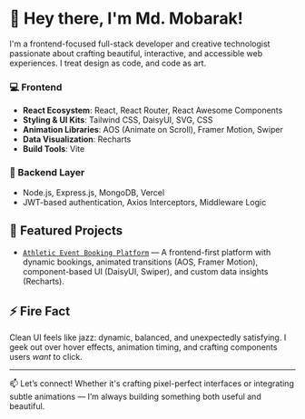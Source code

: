# 👋 Hey there, I'm Md. Mobarak!

I'm a frontend-focused full-stack developer and creative technologist passionate about crafting beautiful, interactive, and accessible web experiences. I treat design as code, and code as art.

<!-- 
## 💻 What I'm Working On
- 🏋️‍♂️ **Athletic Event Booking Platform** – Designing a clean, dynamic user interface with React, Framer Motion, and interactive charts via Recharts
- ✍️ Refining the platform’s branding with 3D logos and bold, modern UI styling
- 🧩 Implementing reusable components using React Awesome Components and Swiper for an intuitive user experience

## 🛠 Tech & Tools
-->

### 💻 Frontend
- **React Ecosystem**: React, React Router, React Awesome Components
- **Styling & UI Kits**: Tailwind CSS, DaisyUI, SVG, CSS
- **Animation Libraries**: AOS (Animate on Scroll), Framer Motion, Swiper
- **Data Visualization**: Recharts
- **Build Tools**: Vite

### 🧪 Backend Layer
- Node.js, Express.js, MongoDB, Vercel
- JWT-based authentication, Axios Interceptors, Middleware Logic

## 📌 Featured Projects
- [`Athletic Event Booking Platform`](athleticas.netlify.app) — A frontend-first platform with dynamic bookings, animated transitions (AOS, Framer Motion), component-based UI (DaisyUI, Swiper), and custom data insights (Recharts).
<!-- 
- [`Design Showcase`](https://github.com/your-designs-link) — A playground of 3D logos, tagline explorations, and styled components showing design-system thinking.
-->

## ⚡ Fire Fact
Clean UI feels like jazz: dynamic, balanced, and unexpectedly satisfying. I geek out over hover effects, animation timing, and crafting components users *want* to click.

---

📫 Let’s connect! Whether it's crafting pixel-perfect interfaces or integrating subtle animations — I’m always building something both useful and beautiful.

